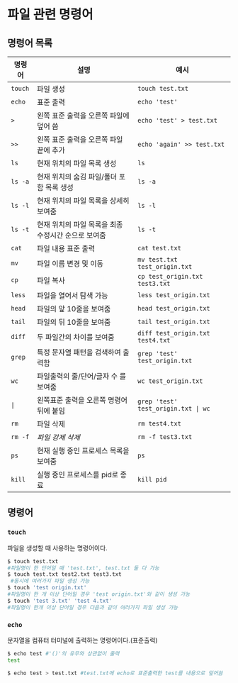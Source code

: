 # 파일 관련 명령어
## 명령어 목록

|명령어|설명|예시|
|-|-|-|
|`touch`|파일 생성|`touch test.txt`|
|`echo`|표준 출력|`echo 'test'`|
|`>`|왼쪽 표준 출력을 오른쪽 파일에 덮어 씀|`echo 'test' > test.txt`|
|`>>`|왼쪽 표준 출력을 오른쪽 파일 끝에 추가|`echo 'again' >> test.txt`|
|`ls`|현재 위치의 파일 목록 생성|`ls`|
|`ls -a`|현재 위치의 숨김 파일/폴더 포함 목록 생성|`ls -a`|
|`ls -l`|현재 위치의 파일 목록을 상세히 보여줌|`ls -l`|
|`ls -t`|현재 위치의 파일 목록을 최종 수정시간 순으로 보여줌|`ls -t`|
|`cat`|파일 내용 표준 출력|`cat test.txt`|
|`mv`|파일 이름 변경 및 이동|`mv test.txt test_origin.txt`|
|`cp`|파일 복사|`cp test_origin.txt test3.txt`|
|`less`|파일을 열어서 탐색 가능|`less test_origin.txt`|
|`head`|파일의 앞 10줄을 보여줌|`head test_origin.txt`|
|`tail`|파일의 뒤 10줄을 보여줌|`tail test_origin.txt`|
|`diff`|두 파일간의 차이를 보여줌|`diff test_origin.txt test4.txt`|
|`grep`|특정 문자열 패턴을 검색하여 출력함|`grep 'test' test_origin.txt`|
|`wc`|파일출력의 줄/단어/글자 수 를 보여줌|`wc test_origin.txt`|
|`\|`|왼쪽표준 출력을 오른쪽 명령어 뒤에 붙임|`grep 'test' test_origin.txt \| wc`|
|`rm`|파일 삭제|`rm test4.txt`|
|`rm -f`|*파일 강제 삭제*|`rm -f test3.txt`|
|`ps`|현재 실행 중인 프로세스 목록을 보여줌|`ps`|
|`kill`|실행 중인 프로세스를 pid로 종료|`kill pid`|


## 명령어

### `touch`

파일을 생성할 때 사용하는 명령어이다.

```sh
$ touch test.txt 
#파일명이 한 단어일 때 'test.txt', test.txt 둘 다 가능
$ touch test.txt test2.txt test3.txt
 #동시에 여러가지 파일 생성 가능
$ touch 'test origin.txt' 
#파일명이 한 개 이상 단어일 경우 'test origin.txt'와 같이 생성 가능
$ touch 'test 3.txt' 'test 4.txt' 
#파일명이 한개 이상 단어일 경우 다음과 같이 여러가지 파일 생성 가능
```

### `echo`

문자열을 컴퓨터 터미널에 출력하는 명령어이다.(표준출력)

```sh
$ echo test #'()'의 유무와 상관없이 출력
test

$ echo test > test.txt #test.txt에 echo로 표준출력한 test를 내용으로 덮어씀
```
